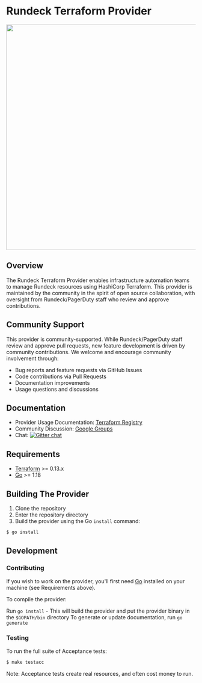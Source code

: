 # Rundeck Terraform Provider

<img src="https://cdn.rawgit.com/hashicorp/terraform-website/master/content/source/assets/images/logo-hashicorp.svg" width="600px">

## Overview

The Rundeck Terraform Provider enables infrastructure automation teams to manage Rundeck resources using HashiCorp Terraform. This provider is maintained by the community in the spirit of open source collaboration, with oversight from Rundeck/PagerDuty staff who review and approve contributions.

## Community Support

This provider is community-supported. While Rundeck/PagerDuty staff review and approve pull requests, new feature development is driven by community contributions. We welcome and encourage community involvement through:

- Bug reports and feature requests via GitHub Issues
- Code contributions via Pull Requests
- Documentation improvements
- Usage questions and discussions

## Documentation

- Provider Usage Documentation: [Terraform Registry](https://registry.terraform.io/providers/rundeck/rundeck/latest/docs)
- Community Discussion: [Google Groups](http://groups.google.com/group/terraform-tool)
- Chat: [![Gitter chat](https://badges.gitter.im/hashicorp-terraform/Lobby.png)](https://gitter.im/hashicorp-terraform/Lobby)

## Requirements

- [Terraform](https://www.terraform.io/downloads.html) >= 0.13.x
- [Go](https://golang.org/doc/install) >= 1.18

## Building The Provider

1. Clone the repository
2. Enter the repository directory
3. Build the provider using the Go `install` command:

```sh
$ go install
```

## Development
### Contributing

If you wish to work on the provider, you'll first need [Go](https://www.golang.org) installed on your machine (see Requirements above).

To compile the provider:

Run `go install` - This will build the provider and put the provider binary in the `$GOPATH/bin` directory
To generate or update documentation, run `go generate`

### Testing
To run the full suite of Acceptance tests:

```sh
$ make testacc
```

Note: Acceptance tests create real resources, and often cost money to run.